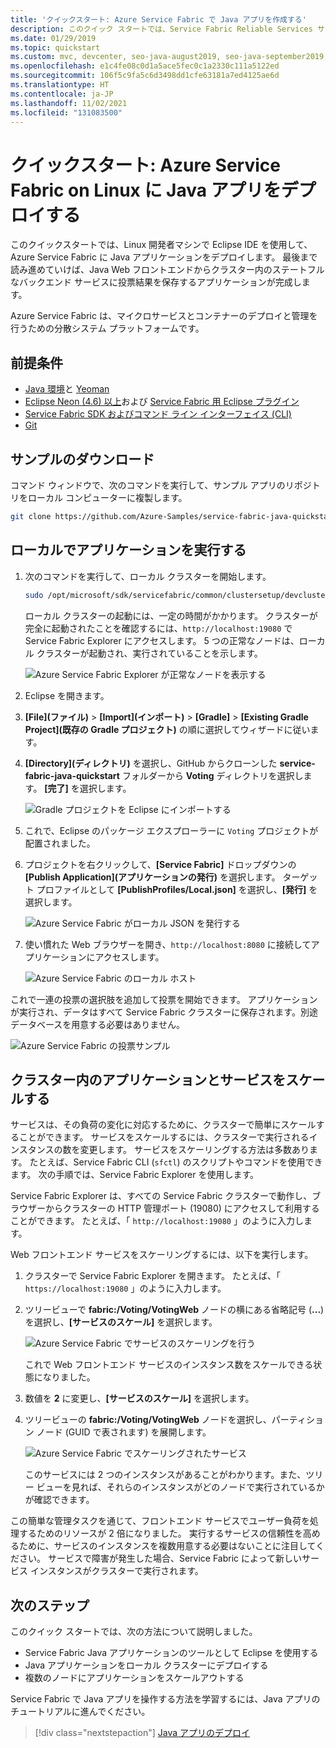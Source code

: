 ```yaml
---
title: 'クイックスタート: Azure Service Fabric で Java アプリを作成する'
description: このクイック スタートでは、Service Fabric Reliable Services サンプル アプリケーションを使用して、Azure 用の Java アプリケーションを作成します。
ms.date: 01/29/2019
ms.topic: quickstart
ms.custom: mvc, devcenter, seo-java-august2019, seo-java-september2019, devx-track-java, mode-api
ms.openlocfilehash: e1c4fe08c0d1a5ace5fec0c1a2330c111a5122ed
ms.sourcegitcommit: 106f5c9fa5c6d3498dd1cfe63181a7ed4125ae6d
ms.translationtype: HT
ms.contentlocale: ja-JP
ms.lasthandoff: 11/02/2021
ms.locfileid: "131083500"
---
```

# <a name="quickstart--deploy-a-java-app-to-azure-service-fabric-on-linux"></a>クイックスタート: Azure Service Fabric on Linux に Java アプリをデプロイする

このクイックスタートでは、Linux 開発者マシンで Eclipse IDE を使用して、Azure Service Fabric に Java アプリケーションをデプロイします。 最後まで読み進めていけば、Java Web フロントエンドからクラスター内のステートフルなバックエンド サービスに投票結果を保存するアプリケーションが完成します。

Azure Service Fabric は、マイクロサービスとコンテナーのデプロイと管理を行うための分散システム プラットフォームです。

## <a name="prerequisites"></a>前提条件

- [Java 環境](./service-fabric-get-started-linux.md#set-up-java-development)と [Yeoman](./service-fabric-get-started-linux.md#set-up-yeoman-generators-for-containers-and-guest-executables)
- [Eclipse Neon (4.6) 以上](https://www.eclipse.org/downloads/packages/)および [Service Fabric 用 Eclipse プラグイン](./service-fabric-get-started-linux.md#install-the-eclipse-plug-in-optional)
- [Service Fabric SDK およびコマンド ライン インターフェイス (CLI)](./service-fabric-get-started-linux.md#installation-methods)
- [Git](https://git-scm.com/downloads)

## <a name="download-the-sample"></a>サンプルのダウンロード

コマンド ウィンドウで、次のコマンドを実行して、サンプル アプリのリポジトリをローカル コンピューターに複製します。

```bash
git clone https://github.com/Azure-Samples/service-fabric-java-quickstart.git
```

## <a name="run-the-application-locally"></a>ローカルでアプリケーションを実行する

1. 次のコマンドを実行して、ローカル クラスターを開始します。

    ```bash
    sudo /opt/microsoft/sdk/servicefabric/common/clustersetup/devclustersetup.sh
    ```
    ローカル クラスターの起動には、一定の時間がかかります。 クラスターが完全に起動されたことを確認するには、`http://localhost:19080` で Service Fabric Explorer にアクセスします。 5 つの正常なノードは、ローカル クラスターが起動され、実行されていることを示します。

    ![Azure Service Fabric Explorer が正常なノードを表示する](./media/service-fabric-quickstart-java/service-fabric-explorer-healthy-nodes.png)

2. Eclipse を開きます。
3. **[File]\(ファイル\)**  >  **[Import]\(インポート\)**  >  **[Gradle]**  >  **[Existing Gradle Project]\(既存の Gradle プロジェクト\)** の順に選択してウィザードに従います。
4. **[Directory]\(ディレクトリ\)** を選択し、GitHub からクローンした **service-fabric-java-quickstart** フォルダーから **Voting** ディレクトリを選択します。 **[完了]** を選択します。

    ![Gradle プロジェクトを Eclipse にインポートする](./media/service-fabric-quickstart-java/eclipse-import-gradle-project.png)

5. これで、Eclipse のパッケージ エクスプローラーに `Voting` プロジェクトが配置されました。
6. プロジェクトを右クリックして、**[Service Fabric]** ドロップダウンの **[Publish Application]\(アプリケーションの発行\)** を選択します。 ターゲット プロファイルとして **[PublishProfiles/Local.json]** を選択し、**[発行]** を選択します。

    ![Azure Service Fabric がローカル JSON を発行する](./media/service-fabric-quickstart-java/service-fabric-publish-local-json.png)

7. 使い慣れた Web ブラウザーを開き、`http://localhost:8080` に接続してアプリケーションにアクセスします。

    ![Azure Service Fabric のローカル ホスト](./media/service-fabric-quickstart-java/service-fabric-local-host.png)

これで一連の投票の選択肢を追加して投票を開始できます。 アプリケーションが実行され、データはすべて Service Fabric クラスターに保存されます。別途データベースを用意する必要はありません。

![Azure Service Fabric の投票サンプル](./media/service-fabric-quickstart-java/service-fabric-voting-sample.png)

## <a name="scale-applications-and-services-in-a-cluster"></a>クラスター内のアプリケーションとサービスをスケールする

サービスは、その負荷の変化に対応するために、クラスターで簡単にスケールすることができます。 サービスをスケールするには、クラスターで実行されるインスタンスの数を変更します。 サービスをスケーリングする方法は多数あります。 たとえば、Service Fabric CLI (`sfctl`) のスクリプトやコマンドを使用できます。 次の手順では、Service Fabric Explorer を使用します。

Service Fabric Explorer は、すべての Service Fabric クラスターで動作し、ブラウザーからクラスターの HTTP 管理ポート (19080) にアクセスして利用することができます。 たとえば、「 `http://localhost:19080` 」のように入力します。

Web フロントエンド サービスをスケーリングするには、以下を実行します。

1. クラスターで Service Fabric Explorer を開きます。 たとえば、「 `https://localhost:19080` 」のように入力します。
2. ツリービューで **fabric:/Voting/VotingWeb** ノードの横にある省略記号 (**...**) を選択し、**[サービスのスケール]** を選択します。

    ![Azure Service Fabric でサービスのスケーリングを行う](./media/service-fabric-quickstart-java/service-fabric-scale-service.png)

    これで Web フロントエンド サービスのインスタンス数をスケールできる状態になりました。

3. 数値を **2** に変更し、**[サービスのスケール]** を選択します。
4. ツリービューの **fabric:/Voting/VotingWeb** ノードを選択し、パーティション ノード (GUID で表されます) を展開します。

    ![Azure Service Fabric でスケーリングされたサービス](./media/service-fabric-quickstart-java/service-fabric-explorer-service-scaled.png)

    このサービスには 2 つのインスタンスがあることがわかります。また、ツリー ビューを見れば、それらのインスタンスがどのノードで実行されているかが確認できます。

この簡単な管理タスクを通じて、フロントエンド サービスでユーザー負荷を処理するためのリソースが 2 倍になりました。 実行するサービスの信頼性を高めるために、サービスのインスタンスを複数用意する必要はないことに注目してください。 サービスで障害が発生した場合、Service Fabric によって新しいサービス インスタンスがクラスターで実行されます。

## <a name="next-steps"></a>次のステップ

このクイック スタートでは、次の方法について説明しました。

* Service Fabric Java アプリケーションのツールとして Eclipse を使用する
* Java アプリケーションをローカル クラスターにデプロイする
* 複数のノードにアプリケーションをスケールアウトする

Service Fabric で Java アプリを操作する方法を学習するには、Java アプリのチュートリアルに進んでください。

> [!div class="nextstepaction"]
> [Java アプリのデプロイ](./service-fabric-tutorial-create-java-app.md)
